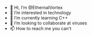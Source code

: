 - 👋 Hi, I’m @EthernalVortex
- 👀 I’m interested in technology
- 🌱 I’m currently learning C++
- 💞️ I’m looking to collaborate at viruses
- 📫 How to reach me you can't
